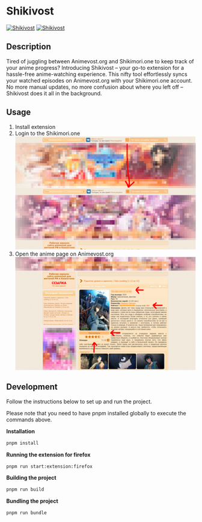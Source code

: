 # Shikivost

[![Shikivost](https://img.shields.io/amo/v/shikivost)](https://addons.mozilla.org/ru/firefox/addon/shikivost/)
[![Shikivost](https://img.shields.io/chrome-web-store/v/alfpkdagonppegpjijmcgcccafchklmc)](https://chromewebstore.google.com/detail/alfpkdagonppegpjijmcgcccafchklmc)

## Description

Tired of juggling between Animevost.org and Shikimori.one to keep track of your anime progress? Introducing Shikivost – your go-to extension for a hassle-free anime-watching experience. This nifty tool effortlessly syncs your watched episodes on Animevost.org with your Shikimori.one account. No more manual updates, no more confusion about where you left off – Shikivost does it all in the background.

## Usage

1. Install extension
2. Login to the Shikimori.one
   ![Login page](https://raw.githubusercontent.com/cjvnjde/shikivost/main/docs/img/1.png)
3. Open the anime page on Animevost.org
   ![Anime page](https://raw.githubusercontent.com/cjvnjde/shikivost/main/docs/img/2.png)

## Development

Follow the instructions below to set up and run the project.

Please note that you need to have pnpm installed globally to execute the commands above.

**Installation**

```bash
pnpm install
```

**Running the extension for firefox**

```bash
pnpm run start:extension:firefox
```

**Building the project**

```bash
pnpm run build
```

**Bundling the project**

```bash
pnpm run bundle
```
